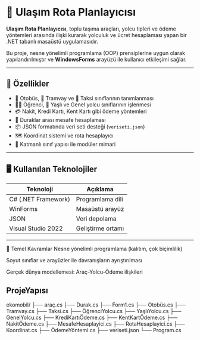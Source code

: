 # 🚌 Ulaşım Rota Planlayıcısı

**Ulaşım Rota Planlayıcısı**, toplu taşıma araçları, yolcu tipleri ve ödeme yöntemleri arasında ilişki kurarak yolculuk ve ücret hesaplaması yapan bir .NET tabanlı masaüstü uygulamasıdır.

Bu proje, nesne yönelimli programlama (OOP) prensiplerine uygun olarak yapılandırılmıştır ve **WindowsForms** arayüzü ile kullanıcı etkileşimi sağlar.

---

## 🚀 Özellikler

- 🚌 Otobüs, 🚋 Tramvay ve 🚕 Taksi sınıflarının tanımlanması
- 👨‍🎓 Öğrenci, 👵 Yaşlı ve Genel yolcu sınıflarının işlenmesi
- 💳 Nakit, Kredi Kartı, Kent Kartı gibi ödeme yöntemleri
- 📍 Duraklar arası mesafe hesaplaması
- 📦 JSON formatında veri seti desteği (`veriseti.json`)
- 🗺️ Koordinat sistemi ve rota hesaplayıcı
- 🧠 Katmanlı sınıf yapısı ile modüler mimari

---

## 🖥️ Kullanılan Teknolojiler

| Teknoloji | Açıklama |
|----------|----------|
| C# (.NET Framework) | Programlama dili |
| WinForms | Masaüstü arayüz |
| JSON | Veri depolama |
| Visual Studio 2022 | Geliştirme ortamı |

---
🧠 Temel Kavramlar
Nesne yönelimli programlama (kalıtım, çok biçimlilik)

Soyut sınıflar ve arayüzler ile davranışların ayrıştırılması

Gerçek dünya modellemesi: Araç-Yolcu-Ödeme ilişkileri


ProjeYapısı
----------------------------
ekomobil/
├── araç.cs
├── Durak.cs
├── Form1.cs
├── Otobüs.cs
├── Tramvay.cs
├── Taksi.cs
├── ÖğrenciYolcu.cs
├── YaşlıYolcu.cs
├── GenelYolcu.cs
├── KrediKartıÖdeme.cs
├── KentKartÖdeme.cs
├── NakitÖdeme.cs
├── MesafeHesaplayici.cs
├── RotaHesaplayici.cs
├── Koordinat.cs
├── ÖdemeYöntemi.cs
├── veriseti.json
└── Program.cs

